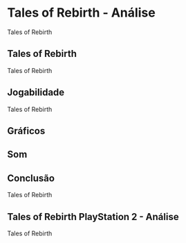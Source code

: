 ---
---

# Tales of Rebirth - Análise

Tales of Rebirth

## Tales of Rebirth

Tales of Rebirth

## Jogabilidade

Tales of Rebirth

## Gráficos


## Som

## Conclusão

Tales of Rebirth

## Tales of Rebirth PlayStation 2 - Análise

Tales of Rebirth
